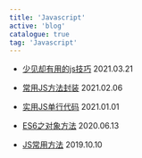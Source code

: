 ```yaml
---
title: 'Javascript'
active: 'blog'
catalogue: true
tag: 'Javascript'
---
```



- [少见却有用的js技巧](./libs/20210321) <Tag>2021.03.21</Tag>

- [常用JS方法封装](./libs/20210206) <Tag>2021.02.06</Tag>

- [实用JS单行代码](./libs/20210101) <Tag>2021.01.01</Tag>

- [ES6之对象方法](./libs/20200613) <Tag>2020.06.13</Tag>

- [JS常用方法](./libs/20191010) <Tag>2019.10.10</Tag>
